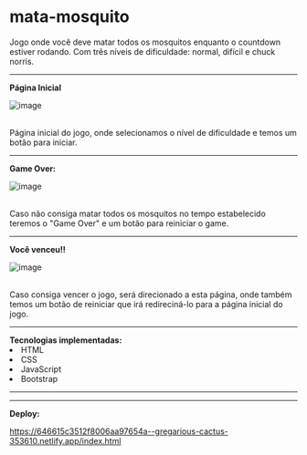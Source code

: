 # mata-mosquito
Jogo onde você deve matar todos os mosquitos enquanto o countdown estiver rodando. Com três níveis de dificuldade: normal, difícil e chuck norris.
<hr/>
<strong>Página Inicial</strong>

![image](https://github.com/nathaliaxbrito/mata-mosquito/assets/114596345/6d93c5c5-1179-4722-8c14-37ab9c43d049)

<br/>
Página inicial do jogo, onde selecionamos o nível de dificuldade e temos um botão para iniciar.

<hr/>
<strong>Game Over:</strong>

![image](https://github.com/nathaliaxbrito/mata-mosquito/assets/114596345/8f86e6b1-36e0-4716-8ac5-13fce7e270c2)

<br/>
Caso não consiga matar todos os mosquitos no tempo estabelecido teremos o "Game Over" e um botão para reiniciar o game.

<hr/>

<strong>Você venceu!!</strong>

![image](https://github.com/nathaliaxbrito/mata-mosquito/assets/114596345/60522f2c-7306-4eb8-8a7b-0e8b2fe4eae9)

<br/>
Caso consiga vencer o jogo, será direcionado a esta página, onde também temos um botão de reiniciar que irá redireciná-lo para a página inicial do jogo.

<hr/>
<strong>Tecnologias implementadas:</strong>
<li>HTML</li>
<li>CSS</li>
<li>JavaScript</li>
<li>Bootstrap</li>
<hr/>


<hr>
<strong>Deploy:</strong>

https://646615c3512f8006aa97654a--gregarious-cactus-353610.netlify.app/index.html
</hr>
